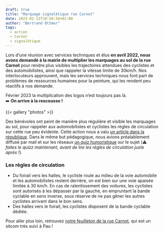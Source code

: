 ```yaml
---
draft: true
title: "Marquage signalétique rue Carnot"
date: 2023-02-12T20:59:54+01:00
author: "Bertrand Ottmer"
tags:
  - action
  - Carnot
  - signalétique
---
```


 Lors d’une réunion avec services techniques et élus **en avril 2022, nous avons demandé à la mairie de multiplier les marquages au sol de la rue Carnot** pour rendre plus visibles les trajectoires attendues des cyclistes et des automobilistes, ainsi que rappeler la vitesse limite de 30km/h. Nos interlocuteurs approuvent, mais les services techniques nous font part de problèmes de ressources humaines pour la peinture, qui les rendent peu réactifs à nos demande. 

Février 2023 la multiplication des logos n’est toujours pas là.  
:arrow_right: **On arrive à la rescousse !**

{{< gallery "photos" >}}

Des bénévoles ont peint de manière plus régulière et visible les marquages au sol, pour rappeler aux automobilistes et cyclistes les règles de circulation sur cette rue peu évidente. Cette action nous a valu [un article dans la république](https://www.larepubliquedespyrenees.fr/societe/vie-des-quartiers/pau-a-velo-a-peint-des-panneaux-30-dans-la-rue-carnot-14046198.php). Dans le même but pédagogique, nous avions préalablement diffusé par mail et sur les réseaux [un quiz humoristique](quiz-carnot.pdf) sur le sujet (:warning: _faites le quizz maintenant, avant de lire les règles de circulation juste après !_).


### Les règles de circulation

* Du foirail vers les halles, le cycliste roule au milieu de la voie automobile et les automobilistes restent derrière, on est bien sur une voie apaisée limitée à 30 km/h. En cas de ralentissement des voitures, les cyclistes sont autorisés à les dépasser par la gauche, en empruntant la bande cyclable en sens inverse, sous réserve de ne pas gêner les autres cyclistes arrivant dans le bon sens.
* Des halles vers le foirail, les cyclistes disposent de la bande cyclable dédiée.


Pour aller plus loin, retrouvez [notre feuilleton de la rue Carnot](/blog/2023/rue-carnot-le-feuilleton/), qui est un sitcom très suivi à Pau !
